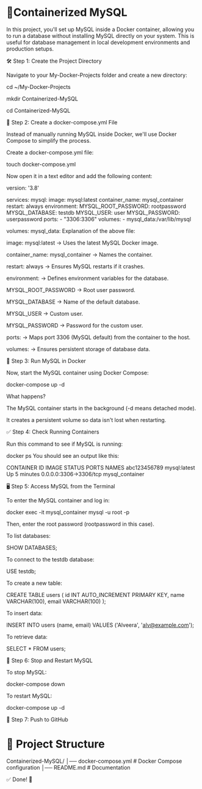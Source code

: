 # 🚀Containerized MySQL

In this project, you'll set up MySQL inside a Docker container, allowing you to run a database without installing MySQL directly on your system. This is useful for database management in local development environments and production setups.

🛠️ Step 1: Create the Project Directory

Navigate to your My-Docker-Projects folder and create a new directory:

cd ~/My-Docker-Projects

mkdir Containerized-MySQL

cd Containerized-MySQL

📄 Step 2: Create a docker-compose.yml File

Instead of manually running MySQL inside Docker, we'll use Docker Compose to simplify the process.

Create a docker-compose.yml file:

touch docker-compose.yml

Now open it in a text editor and add the following content:

version: '3.8'

services:
  mysql:
    image: mysql:latest
    container_name: mysql_container
    restart: always
    environment:
      MYSQL_ROOT_PASSWORD: rootpassword
      MYSQL_DATABASE: testdb
      MYSQL_USER: user
      MYSQL_PASSWORD: userpassword
    ports:
      - "3306:3306"
    volumes:
      - mysql_data:/var/lib/mysql

volumes:
  mysql_data:
Explanation of the above file:

image: mysql:latest → Uses the latest MySQL Docker image.

container_name: mysql_container → Names the container.

restart: always → Ensures MySQL restarts if it crashes.

environment: → Defines environment variables for the database.

MYSQL_ROOT_PASSWORD → Root user password.

MYSQL_DATABASE → Name of the default database.

MYSQL_USER → Custom user.

MYSQL_PASSWORD → Password for the custom user.

ports: → Maps port 3306 (MySQL default) from the container to the host.

volumes: → Ensures persistent storage of database data.


🐳 Step 3: Run MySQL in Docker

Now, start the MySQL container using Docker Compose:

docker-compose up -d

What happens?

The MySQL container starts in the background (-d means detached mode).

It creates a persistent volume so data isn't lost when restarting.

✅ Step 4: Check Running Containers

Run this command to see if MySQL is running:

docker ps
You should see an output like this:

CONTAINER ID   IMAGE         STATUS         PORTS                   NAMES
abc123456789   mysql:latest  Up 5 minutes   0.0.0.0:3306->3306/tcp  mysql_container

🖥️ Step 5: Access MySQL from the Terminal

To enter the MySQL container and log in:

docker exec -it mysql_container mysql -u root -p

Then, enter the root password (rootpassword in this case).

To list databases:

SHOW DATABASES;

To connect to the testdb database:

USE testdb;

To create a new table:

CREATE TABLE users (
    id INT AUTO_INCREMENT PRIMARY KEY,
    name VARCHAR(100),
    email VARCHAR(100)
);

To insert data:

INSERT INTO users (name, email) VALUES ('Alveera', 'alv@example.com');

To retrieve data:

SELECT * FROM users;

🚀 Step 6: Stop and Restart MySQL

To stop MySQL:

docker-compose down

To restart MySQL:

docker-compose up -d

📌 Step 7: Push to GitHub

# 📂 Project Structure
Containerized-MySQL/ │── docker-compose.yml # Docker Compose configuration │── README.md # Documentation

✅ Done! 🎉
